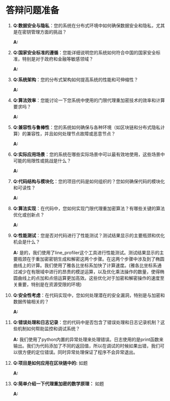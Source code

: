 # 答辩问题准备

1. **Q:数据安全与隐私**：您的系统在分布式环境中如何确保数据安全和隐私，尤其是在密钥管理方面的挑战？  

    **A:** 

2. **Q:国家安全标准的遵循**：您能详细说明您的系统如何符合中国的国家安全标准，特别是对于政府和金融等敏感领域？  

    **A:** 

3. **Q:系统架构**：您的分布式架构如何提高系统的性能和可伸缩性？  

    **A:**  

4. **Q:算法效率**：您能讨论一下您系统中使用的门限代理重加密技术的效率和计算要求吗？  

    **A:** 

5. **Q:兼容性与鲁棒性**：您的系统如何确保与各种环境（如区块链和分布式隐私计算）的兼容性，并且如何处理节点故障或恶意节点？  

    **A:** 

6. **Q:实际应用场景**：您的系统在哪些实际场景中可以最有效地使用，这些场景中可能的局限性或挑战是什么？  

    **A:** 

7. **Q:代码结构与模块化**：您的项目代码是如何组织的？您如何确保代码的模块化和可读性？  

    **A:** 

8. **Q:算法实现**：在代码中，您如何实现门限代理重加密算法？有哪些关键的算法优化或创新点？  

    **A:** 

9. **Q:性能测试**：您是否对代码进行了性能测试？测试结果显示的主要瓶颈和优化机会是什么？  

    **A:** 是的，我们使用了line_profiler这个工具进行性能测试。测试结果显示的主要瓶颈在于重加密密钥生成和解密这两个步骤。在这两个步骤中涉及到了椭圆曲线上的计算。我们使用了雅各比坐标系加快了计算速度。(雅各比坐标系通过减少在有限域中进行的昂贵的模逆运算，以及优化乘法操作的数量，使得椭圆曲线上的点加和点倍运算更加高效。这些优化对于加密和解密操作的速度至关重要，特别是在资源受限的环境)  

10. **Q:安全性考虑**：在代码实现中，您如何处理潜在的安全漏洞，特别是与加密和数据传输相关的？  

    **A:**  

11. **Q:错误处理和日志记录**：您的代码中是否包含了错误处理和日志记录机制？这些机制如何帮助监控和调试系统？  

    **A:** 我们使用了python内置的异常处理来处理错误。日志使用的是print函数来输出。我们为代码添加了不同的返回值，所以在调试的时候如果出错，我们可以很方便的定位错误。同时异常处理保证了程序不会异常退出。  

12. **Q:项目是如何应用在区块链中的:**  如题

    **A:**

13. **Q:简单介绍一下代理重加密的数学原理：**  如题

    **A:**
